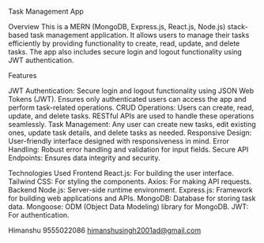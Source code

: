 Task Management App


Overview
This is a MERN (MongoDB, Express.js, React.js, Node.js) stack-based task management application. It allows users to manage their tasks efficiently by providing functionality to create, read, update, and delete tasks. The app also includes secure login and logout functionality using JWT authentication.

Features


JWT Authentication: Secure login and logout functionality using JSON Web Tokens (JWT). Ensures only authenticated users can access the app and perform task-related operations.
CRUD Operations: Users can create, read, update, and delete tasks. RESTful APIs are used to handle these operations seamlessly.
Task Management: Any user can create new tasks, edit existing ones, update task details, and delete tasks as needed.
Responsive Design: User-friendly interface designed with responsiveness in mind.
Error Handling: Robust error handling and validation for input fields.
Secure API Endpoints: Ensures data integrity and security.


Technologies Used
Frontend
React.js: For building the user interface.
Tailwind CSS: For styling the components.
Axios: For making API requests.
Backend
Node.js: Server-side runtime environment.
Express.js: Framework for building web applications and APIs.
MongoDB: Database for storing task data.
Mongoose: ODM (Object Data Modeling) library for MongoDB.
JWT: For authentication.

Himanshu
9555022086
himanshusingh2001ad@gmail.com